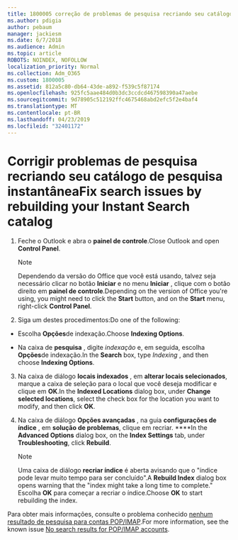 ```yaml
---
title: 1800005 correção de problemas de pesquisa recriando seu catálogo de pesquisa instantânea
ms.author: pdigia
author: pebaum
manager: jackiesm
ms.date: 6/7/2018
ms.audience: Admin
ms.topic: article
ROBOTS: NOINDEX, NOFOLLOW
localization_priority: Normal
ms.collection: Adm_O365
ms.custom: 1800005
ms.assetid: 812a5c80-db64-43de-a892-f539c5f87174
ms.openlocfilehash: 925fc5aae484d0b3dc3ccdcd467598390a47aebe
ms.sourcegitcommit: 9d78905c512192ffc4675468abd2efc5f2e4baf4
ms.translationtype: MT
ms.contentlocale: pt-BR
ms.lasthandoff: 04/23/2019
ms.locfileid: "32401172"
---
```

# <a name="fix-search-issues-by-rebuilding-your-instant-search-catalog"></a><span data-ttu-id="1be4a-102">Corrigir problemas de pesquisa recriando seu catálogo de pesquisa instantânea</span><span class="sxs-lookup"><span data-stu-id="1be4a-102">Fix search issues by rebuilding your Instant Search catalog</span></span>

1. <span data-ttu-id="1be4a-103">Feche o Outlook e abra o **painel de controle**.</span><span class="sxs-lookup"><span data-stu-id="1be4a-103">Close Outlook and open **Control Panel**.</span></span>
    
    > [!NOTE]
    > <span data-ttu-id="1be4a-104">Dependendo da versão do Office que você está usando, talvez seja necessário clicar no botão **Iniciar** e no menu **Iniciar** , clique com o botão direito em **painel de controle**.</span><span class="sxs-lookup"><span data-stu-id="1be4a-104">Depending on the version of Office you're using, you might need to click the **Start** button, and on the **Start** menu, right-click **Control Panel**.</span></span> 
  
2. <span data-ttu-id="1be4a-105">Siga um destes procedimentos:</span><span class="sxs-lookup"><span data-stu-id="1be4a-105">Do one of the following:</span></span>
    
  - <span data-ttu-id="1be4a-106">Escolha **Opções**de indexação.</span><span class="sxs-lookup"><span data-stu-id="1be4a-106">Choose **Indexing Options**.</span></span>
    
  - <span data-ttu-id="1be4a-107">Na caixa de **pesquisa** , digite *indexação* e, em seguida, escolha **Opções**de indexação.</span><span class="sxs-lookup"><span data-stu-id="1be4a-107">In the **Search** box, type  *Indexing*  , and then choose **Indexing Options**.</span></span>
    
3. <span data-ttu-id="1be4a-108">Na caixa de diálogo **locais indexados** , em **alterar locais selecionados**, marque a caixa de seleção para o local que você deseja modificar e clique em **OK**.</span><span class="sxs-lookup"><span data-stu-id="1be4a-108">In the **Indexed Locations** dialog box, under **Change selected locations**, select the check box for the location you want to modify, and then click **OK**.</span></span>
    
4. <span data-ttu-id="1be4a-109">Na caixa de diálogo **Opções avançadas** , na guia **configurações de índice** , em **solução de problemas**, clique em recriar. \*\*\*\*</span><span class="sxs-lookup"><span data-stu-id="1be4a-109">In the **Advanced Options** dialog box, on the **Index Settings** tab, under **Troubleshooting**, click **Rebuild**.</span></span>
    
    > [!NOTE]
    > <span data-ttu-id="1be4a-110">Uma caixa de diálogo **recriar índice** é aberta avisando que o "índice pode levar muito tempo para ser concluído".</span><span class="sxs-lookup"><span data-stu-id="1be4a-110">A **Rebuild Index** dialog box opens warning that the "index might take a long time to complete."</span></span> <span data-ttu-id="1be4a-111">Escolha **OK** para começar a recriar o índice.</span><span class="sxs-lookup"><span data-stu-id="1be4a-111">Choose **OK** to start rebuilding the index.</span></span> 
  
<span data-ttu-id="1be4a-112">Para obter mais informações, consulte o problema conhecido [nenhum resultado de pesquisa para contas POP/IMAP](https://support.office.com/article/51c9d2c7-a3db-4358-afdf-50d3a9e57039.aspx).</span><span class="sxs-lookup"><span data-stu-id="1be4a-112">For more information, see the known issue [No search results for POP/IMAP accounts](https://support.office.com/article/51c9d2c7-a3db-4358-afdf-50d3a9e57039.aspx).</span></span>
  

